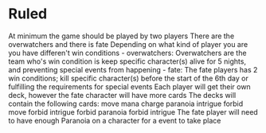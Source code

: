 # Ruled
At minimum the game should be played by two players
There are the overwatchers and there is fate
Depending on what kind of player you are you have differen't win conditions
    - overwatchers: Overwatchers are the team who's win condition is keep specific
      character(s) alive for 5 nights, and preventing special events from happening
    - fate: The fate players has 2 win conditions; kill specific character(s) before 
      the start of the 6th day or fulfilling the requirements for special events 
Each player will get their own deck, however the fate character will have more cards
The decks will contain the following cards:
    move
    mana charge
    paranoia
    intrigue
    forbid move
    forbid intrigue
    forbid paranoia
    forbid intrigue
The fate player will need to have enough Paranoia on a character for a event to take place

